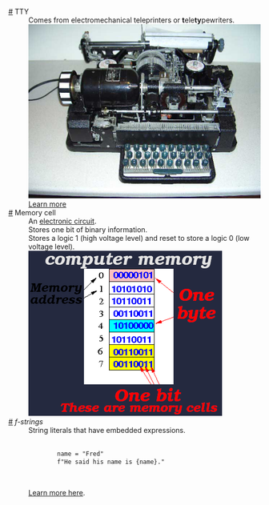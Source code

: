 <dl>
  <dt id="teletypewritersDefinition">
    <a href="#teletypewritersDefinition">#</a>
    TTY
  </dt>
  <dd>
    Comes from electromechanical teleprinters or 
    <b>t</b>ele<b>ty</b>pewriters.
  </dd>
  <dd>
    <img src="./assets/tty.png" />
  </dd>
  <dd>
    <a href="https://askubuntu.com/a/481915/820307">
    Learn more
  </dd>
  <dt id="memoryCellDefinition">
    <a href="#memoryCellDefinition">#</a>
    Memory cell
  </dt>
  <dd>
    An <a href="https://commons.wikimedia.org/wiki/File:Electronic_circuit.jpg">electronic circuit</a>.
  </dd>
  <dd>Stores one bit of binary information.</dd>
  <dd>
    Stores a logic 1 (high voltage level) and reset to store a logic 0 (low voltage level).
  </dd>
  <dd>
    <img 
      src="./assets/bit-byte-memory-cell.png"
      alt="Each byte is 8 bit, and each memory cell has an address."
    />
  </dd>
  <dt id="fStringsDefinition">
    <a href="#fStringsDefinition">#</a>
    <i>f-strings</i>
  </dt>
  <dd>String literals that have embedded expressions.</dd>
  <dd>
    <pre lang="python">
      <code>
        name = "Fred"
        f"He said his name is {name}."
      </code>
    </pre>
  </dd>
  <dd>
    <a href="https://docs.python.org/3/reference/lexical_analysis.html#f-strings">Learn more here</a>.
  </dd>
</dl>

